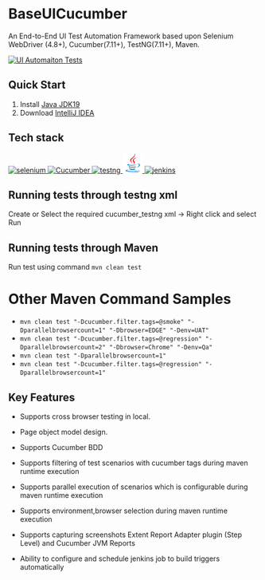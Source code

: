# BaseUICucumber
An End-to-End UI Test Automation Framework based upon Selenium WebDriver (4.8+), Cucumber(7.11+), TestNG(7.11+), Maven.

[![UI Automaiton Tests](https://github.com/NagarjunaSK-Git/BaseUICucumber/actions/workflows/cucumbertests.yml/badge.svg)](https://github.com/NagarjunaSK-Git/BaseUICucumber/actions/workflows/cucumbertests.yml)

## Quick Start
1) Install [Java JDK19](https://www.oracle.com/java/technologies/javase/jdk19-archive-downloads.html)
2) Download [IntelliJ IDEA](https://www.jetbrains.com/idea/download/)

## Tech stack
<a href="https://www.selenium.dev" target="_blank" rel="noreferrer"> 
<img src="https://avatars.githubusercontent.com/u/983927?s=200&v=4" alt="selenium" width="40" height="40"/> </a>
<a href="https://cucumber.io/" target="_blank" rel="noreferrer">
<img src="https://avatars.githubusercontent.com/u/320565?s=200&v=4" alt="Cucumber" width="40" height="40"/> </a>
<a href="https://testng.org/" target="_blank" rel="noreferrer"> 
<img src="https://avatars.githubusercontent.com/u/12528662?s=200&v=4" alt="testng" width="40" height="40"/> </a>
<a href="https://www.java.com" target="_blank" rel="noreferrer">
<img src="https://raw.githubusercontent.com/devicons/devicon/master/icons/java/java-original.svg" alt="java" width="40" height="40"/> </a>
<a href="https://www.jenkins.io" target="_blank" rel="noreferrer"> 
<img src="https://www.vectorlogo.zone/logos/jenkins/jenkins-icon.svg" alt="jenkins" width="40" height="40"/> </a> 

## Running tests through testng xml
Create or Select the required cucumber_testng xml -> Right click and select Run

## Running tests through Maven
Run test using command `mvn clean test`

# Other Maven Command Samples
* `mvn clean test "-Dcucumber.filter.tags=@smoke" "-Dparallelbrowsercount=1" "-Dbrowser=EDGE" "-Denv=UAT"`
* `mvn clean test "-Dcucumber.filter.tags=@regression" "-Dparallelbrowsercount=2" "-Dbrowser=Chrome" "-Denv=Qa"`
* `mvn clean test "-Dparallelbrowsercount=1"`
* `mvn clean test "-Dcucumber.filter.tags=@regression" "-Dparallelbrowsercount=1"`

##  Key Features
* Supports cross browser testing in local.

* Page object model design.

* Supports Cucumber BDD

* Supports filtering of test scenarios with cucumber tags during maven runtime execution

* Supports parallel execution of scenarios which is configurable during maven runtime execution

* Supports environment,browser selection during maven runtime execution

* Supports capturing screenshots Extent Report Adapter plugin (Step Level) and Cucumber JVM Reports

* Ability to configure and schedule jenkins job to build triggers automatically
